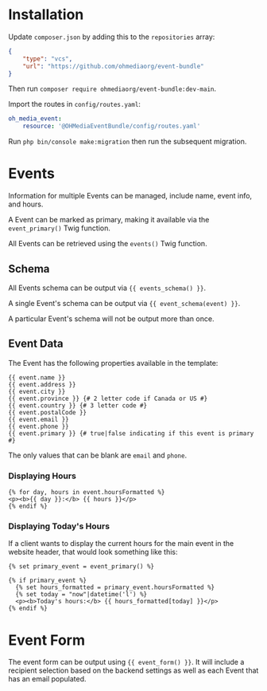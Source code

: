 # Installation

Update `composer.json` by adding this to the `repositories` array:

```json
{
    "type": "vcs",
    "url": "https://github.com/ohmediaorg/event-bundle"
}
```

Then run `composer require ohmediaorg/event-bundle:dev-main`.

Import the routes in `config/routes.yaml`:

```yaml
oh_media_event:
    resource: '@OHMediaEventBundle/config/routes.yaml'
```

Run `php bin/console make:migration` then run the subsequent migration.

# Events

Information for multiple Events can be managed, include name, event info,
and hours.

A Event can be marked as primary, making it available via the `event_primary()`
Twig function.

All Events can be retrieved using the `events()` Twig function.

## Schema

All Events schema can be output via `{{ events_schema() }}`.

A single Event's schema can be output via `{{ event_schema(event) }}`.

A particular Event's schema will not be output more than once.

## Event Data

The Event has the following properties available in the template:

```twig
{{ event.name }}
{{ event.address }}
{{ event.city }}
{{ event.province }} {# 2 letter code if Canada or US #}
{{ event.country }} {# 3 letter code #}
{{ event.postalCode }}
{{ event.email }}
{{ event.phone }}
{{ event.primary }} {# true|false indicating if this event is primary #}
```

The only values that can be blank are `email` and `phone`.

### Displaying Hours

```twig
{% for day, hours in event.hoursFormatted %}
<p><b>{{ day }}:</b> {{ hours }}</p>
{% endif %}
```

### Displaying Today's Hours

If a client wants to display the current hours for the main event in the
website header, that would look something like this:

```twig
{% set primary_event = event_primary() %}

{% if primary_event %}
  {% set hours_formatted = primary_event.hoursFormatted %}
  {% set today = "now"|datetime('l') %}
  <p><b>Today's hours:</b> {{ hours_formatted[today] }}</p>
{% endif %}
```

# Event Form

The event form can be output using `{{ event_form() }}`. It will include a
recipient selection based on the backend settings as well as each Event that
has an email populated.
